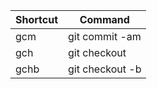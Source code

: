 | Shortcut | Command |
| --- | --- |
| gcm | git commit -am |
| gch | git checkout |
| gchb | git checkout -b |
